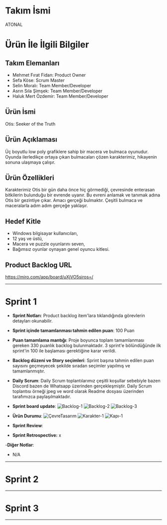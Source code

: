 ﻿# **Takım İsmi**

ATONAL

# Ürün İle İlgili Bilgiler

## Takım Elemanları

- Mehmet Fırat Fidan: Product Owner
- Sefa Köse: Scrum Master
- Selin Moralı: Team Member/Developer
- Asrın Sıla Şimşek: Team Member/Developer
- Haluk Mert Özdemir: Team Member/Developer

## Ürün İsmi

Otis: Seeker of the Truth

## Ürün Açıklaması

Üç boyutlu low poly grafiklere sahip bir macera ve bulmaca oyunudur. Oyunda ilerledikçe ortaya çıkan bulmacaları çözen karakterimiz, hikayenin sonuna ulaşmaya çalışır.

## Ürün Özellikleri

Karakterimiz Otis bir gün daha önce hiç görmediği, çevresinde enterasan bitkilerin bulunduğu bir evrende uyanır. Bu evreni anlamak ve tanımak adına Otis bir gezintiye çıkar. Amacı gerçeği bulmaktır. Çeşitli bulmaca ve maceralarla adım adım gerçeğe yaklaşır.

## Hedef Kitle

- Windows bilgisayar kullanıcıları,
- 12 yaş ve üstü,
- Macera ve puzzle oyunlarını seven,
- Bağımsız oyunlar oynayan genel oyuncu kitlesi.

## Product Backlog URL

https://miro.com/app/board/uXjVO5siros=/

---

# Sprint 1

- **Sprint Notları**: Product backlog item'lara tıklandığında görevlerin detayları okunabilir.

- **Sprint içinde tamamlanması tahmin edilen puan**: 100 Puan

- **Puan tamamlama mantığı**: Proje boyunca toplam tamamlanması gereken 330 puanlık backlog bulunmaktadır. 3 sprint'e bölündüğünde ilk sprint'in 100 ile başlaması gerektiğine karar verildi.

- **Backlog düzeni ve Story seçimleri**: Sprint başına tahmin edilen puan sayısını geçmeyecek şekilde sıradan seçimler yapılmış ve tamamlanmıştır.

- **Daily Scrum**: Daily Scrum toplantılarımız çeşitli koşullar sebebiyle bazen Discord bazen de Whatsapp üzerinden gerçekleşmiştir. Daily Scrum toplantısı örneği jpeg ve word olarak Readme dosyası üzerinden tarafımızca paylaşılmaktadır.

- **Sprint board update**: ![Backlog-1](https://user-images.githubusercontent.com/99612318/167272372-aedb74e8-0e90-4bfd-a2ea-2943d0ee3538.png)
![Backlog-2](https://user-images.githubusercontent.com/99612318/167272375-4a530540-85ac-4a06-ac89-28d0c95140e5.png)
![Backlog-3](https://user-images.githubusercontent.com/99612318/167272379-b0633764-686f-4d0f-bdf1-ad57945ad5dc.png)

- **Ürün Durumu**: ![ÇevreTasarım](https://user-images.githubusercontent.com/99612318/167272359-bac8c336-bc8d-4416-974f-c4c3c9f01f54.png)
![Karakter-1](https://user-images.githubusercontent.com/99612318/167272366-b214bb36-62ee-437e-a861-12a19315b4fd.png)
![Kapı-1](https://user-images.githubusercontent.com/99612318/167272369-e7196d1f-8b93-4218-9f0c-095f44ca78da.png)


- **Sprint Review**: 


- **Sprint Retrospective:** x

-**Diğer Notlar**:
- N/A

---

# Sprint 2


---

# Sprint 3

---
